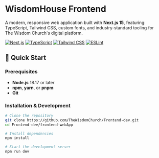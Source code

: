 # WisdomHouse Frontend

A modern, responsive web application built with **Next.js 15**, featuring TypeScript, Tailwind CSS, custom fonts, and industry-standard tooling for The Wisdom Church's digital platform.

[![Next.js](https://img.shields.io/badge/Next.js-15.5.5-000000?logo=next.js&logoColor=white)](https://nextjs.org/)
[![TypeScript](https://img.shields.io/badge/TypeScript-5.0-3178C6?logo=typescript&logoColor=white)](https://www.typescriptlang.org/)
[![Tailwind CSS](https://img.shields.io/badge/Tailwind_CSS-3.4-38B2AC?logo=tailwind-css&logoColor=white)](https://tailwindcss.com/)
[![ESLint](https://img.shields.io/badge/ESLint-9.x-4B32C3?logo=eslint&logoColor=white)](https://eslint.org/)

## 🚀 Quick Start

### Prerequisites

- **Node.js** 18.17 or later
- **npm**, **yarn**, or **pnpm**
- **Git**

### Installation & Development

```bash
# Clone the repository
git clone https://github.com/TheWisdomChurch/Frontend-dev.git
cd Frontend-dev/frontend-webApp

# Install dependencies
npm install

# Start the development server
npm run dev
